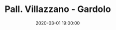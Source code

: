 ---
title: Pall. Villazzano - Gardolo
date: 2020-03-01 19:00:00
squadra-a: Bc Gardolo
punteggio-a: 
squadra-b: Pall. Villazzano
punteggio-b: 
partite/squadra: under-16-19-20
luogo: PALESTRA S.M. PASCOLI
categoria: under 16
---